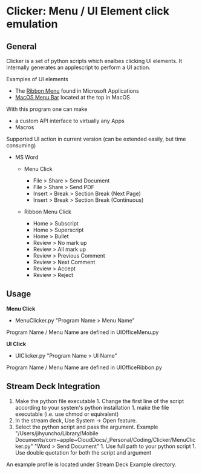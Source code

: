 Clicker: Menu / UI Element click emulation
========================

General
-------------------

  Clicker is a set of python scripts which enalbes clicking UI elements.
  It internally generates an applescript to perform a UI action.

  Examples of UI elements 
  
  * The [Ribbon Menu] found in Microsoft Applications
  * [MacOS Menu Bar] located at the top in MacOS

  With this program one can make

  * a custom API interface to virtually any Apps
  * Macros 

  [Ribbon Menu]: https://docs.microsoft.com/en-us/windows/win32/uxguide/cmd-ribbons
  [MacOS Menu Bar]: https://developer.apple.com/design/human-interface-guidelines/macos/menus/menu-bar-menus/

  Supported UI action in current version (can be extended easily, but time consuming)

  *	MS Word
  	* Menu Click
  		* File > Share > Send Document
  		* File > Share > Send PDF
  		* Insert > Break > Section Break (Next Page)
  		* Insert > Break > Section Break (Continuous)

  	* Ribbon Menu Click
  		* Home > Subscript
  		* Home > Superscript
  		* Home > Bullet
  		* Review > No mark up
  		* Review > All mark up
  		* Review > Previous Comment
  		* Review > Next Comment
  		* Review > Accept
  		* Review > Reject

Usage
-----

  **Menu Click**

  * MenuClicker.py "Program Name > Menu Name"

  Program Name / Menu Name are defined in UIOfficeMenu.py

  **UI Click**

  * UIClicker.py "Program Name > UI Name"

  Program Name / Menu Name are defined in UIOfficeRibbon.py


Stream Deck Integration
-----
  1. Make the python file executable
  	1. Change the first line of the script according to your system's python installation
  	1. make the file executable (i.e. use chmod or equivalent)
  1. In the stream deck, Use System -> Open feature.
  1. Select the python script and pass the argument. Example "/Users/jihyuncho/Library/Mobile Documents/com~apple~CloudDocs/_Personal/Coding/Clicker/MenuClicker.py" "Word > Send Document"
   	1. Use full path to your python script
  	1. Use double quotation for both the script and argument

  An example profile is located under Stream Deck Example directory.